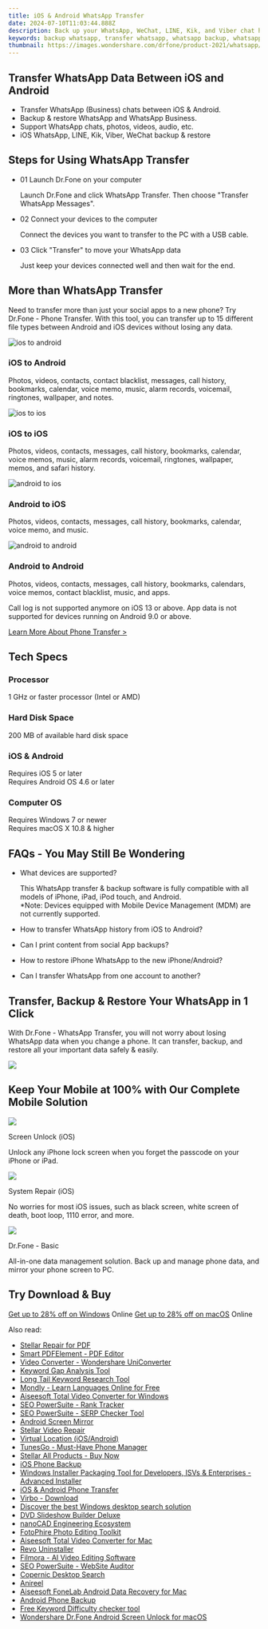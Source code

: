 ```yaml
---
title: iOS & Android WhatsApp Transfer 
date: 2024-07-10T11:03:44.888Z
description: Back up your WhatsApp, WeChat, LINE, Kik, and Viber chat history and attachments. Transfer WhatsApp data between OS without struggle.
keywords: backup whatsapp, transfer whatsapp, whatsapp backup, whatsapp transfer
thumbnail: https://images.wondershare.com/drfone/product-2021/whatsapp/whatsapp-banner.png
---
```


## Transfer WhatsApp Data Between iOS and Android

- Transfer WhatsApp (Business) chats between iOS & Android.
- Backup & restore WhatsApp and WhatsApp Business.
- Support WhatsApp chats, photos, videos, audio, etc.
- iOS WhatsApp, LINE, Kik, Viber, WeChat backup & restore

## Steps for Using WhatsApp Transfer

- 01 Launch Dr.Fone on your computer

    Launch Dr.Fone and click WhatsApp Transfer. Then choose "Transfer WhatsApp Messages".

- 02 Connect your devices to the computer

    Connect the devices you want to transfer to the PC with a USB cable.

- 03 Click "Transfer" to move your WhatsApp data

    Just keep your devices connected well and then wait for the end.

## More than WhatsApp Transfer

Need to transfer more than just your social apps to a new phone? Try Dr.Fone - Phone Transfer. With this tool, you can transfer up to 15 different file types between Android and iOS devices without losing any data.

![ios to android](https://images.wondershare.com/drfone/product-2021/whatsapp/ios-to-android.svg)

### iOS to Android

Photos, videos, contacts, contact blacklist, messages, call history, bookmarks, calendar, voice memo, music, alarm records, voicemail, ringtones, wallpaper, and notes.

![ios to ios](https://images.wondershare.com/drfone/product-2021/whatsapp/ios-to-ios.svg)

### iOS to iOS

Photos, videos, contacts, messages, call history, bookmarks, calendar, voice memos, music, alarm records, voicemail, ringtones, wallpaper, memos, and safari history.

![android to ios](https://images.wondershare.com/drfone/product-2021/whatsapp/android-to-ios.svg)

### Android to iOS

Photos, videos, contacts, messages, call history, bookmarks, calendar, voice memo, and music.

![android to android](https://images.wondershare.com/drfone/product-2021/whatsapp/android-to-android.svg)

### Android to Android

Photos, videos, contacts, messages, call history, bookmarks, calendars, voice memos, contact blacklist, music, and apps.

Call log is not supported anymore on iOS 13 or above. App data is not supported for devices running on Android 9.0 or above.

[Learn More About Phone Transfer >](https://drfone.wondershare.com/phone-switch.html)

## Tech Specs

### Processor

1 GHz or faster processor (Intel or AMD)

### Hard Disk Space

200 MB of available hard disk space

### iOS & Android

Requires iOS 5 or later  
Requires Android OS 4.6 or later

### Computer OS

Requires Windows 7 or newer  
Requires macOS X 10.8 & higher

## FAQs - You May Still Be Wondering

- What devices are supported?

    This WhatsApp transfer & backup software is fully compatible with all models of iPhone, iPad, iPod touch, and Android.  
    \*Note: Devices equipped with Mobile Device Management (MDM) are not currently supported.

- How to transfer WhatsApp history from iOS to Android?

- Can I print content from social App backups?

- How to restore iPhone WhatsApp to the new iPhone/Android?

- Can I transfer WhatsApp from one account to another?

## Transfer, Backup & Restore Your WhatsApp in 1 Click

With Dr.Fone - WhatsApp Transfer, you will not worry about losing WhatsApp data when you change a phone. It can transfer, backup, and restore all your important data safely & easily.

![](https://images.wondershare.com/drfone/product-2021/whatsapp/whatsapp-img5.png)

## Keep Your Mobile at 100% with Our Complete Mobile Solution

![](https://images.wondershare.com/drfone/product-2021/password/img_screen_unlock.svg)

Screen Unlock (iOS)

Unlock any iPhone lock screen when you forget the passcode on your iPhone or iPad.

![](https://images.wondershare.com/drfone/product-2021/password/img_phone_manager.svg)

System Repair (iOS)

No worries for most iOS issues, such as black screen, white screen of death, boot loop, 1110 error, and more.

![](https://images.wondershare.com/drfone/product-2021/password/img_phone_backup.svg)

Dr.Fone - Basic

All-in-one data management solution. Back up and manage phone data, and mirror your phone screen to PC.

## Try Download & Buy

[Get up to 28% off on Windows](https://secure.2checkout.com/order/cart.php?PRODS=27852413&QTY=1&AFFILIATE=108875&CART=1) Online
[Get up to 28% off on macOS](https://secure.2checkout.com/order/cart.php?PRODS=27852549&QTY=1&AFFILIATE=108875&CART=1) Online



<ins class="adsbygoogle"
    style="display:block"
    data-ad-format="autorelaxed"
    data-ad-client="ca-pub-7571918770474297"
    data-ad-slot="1223367746"></ins>



<span class="atpl-alsoreadstyle">Also read:</span>
<div><ul>
<li><a href="https://tools.techidaily.com/stellardata-recovery/repair-for-pdf/"><u>Stellar Repair for PDF</u></a></li>
<li><a href="https://tools.techidaily.com/wondershare/pdf/download/"><u>Smart PDFElement - PDF Editor</u></a></li>
<li><a href="https://tools.techidaily.com/wondershare/videoconverter/download/"><u>Video Converter - Wondershare UniConverter</u></a></li>
<li><a href="https://tools.techidaily.com/link-assistant/keyword-research/keyword-gap/"><u>Keyword Gap Analysis Tool</u></a></li>
<li><a href="https://tools.techidaily.com/link-assistant/keyword-research/long-tail-keyword-research-tool/"><u>Long Tail Keyword Research Tool</u></a></li>
<li><a href="https://tools.techidaily.com/mondly/download/"><u>Mondly - Learn Languages Online for Free</u></a></li>
<li><a href="https://tools.techidaily.com/aiseesoft-total-video-converter-for-win/"><u>Aiseesoft Total Video Converter for Windows</u></a></li>
<li><a href="https://tools.techidaily.com/link-assistant-rank-tracker/"><u>SEO PowerSuite - Rank Tracker</u></a></li>
<li><a href="https://tools.techidaily.com/link-assistant-rank-tracker-serp-analysis/"><u>SEO PowerSuite - SERP Checker Tool</u></a></li>
<li><a href="https://tools.techidaily.com/wondershare/drfone/android-screen-mirror/"><u>Android Screen Mirror</u></a></li>
<li><a href="https://tools.techidaily.com/stellar-video-repair/"><u>Stellar Video Repair</u></a></li>
<li><a href="https://tools.techidaily.com/wondershare/drfone/virtual-location-changer/"><u>Virtual Location (iOS/Android)</u></a></li>
<li><a href="https://tools.techidaily.com/wondershare/tunesgo/download/"><u>TunesGo - Must-Have Phone Manager</u></a></li>
<li><a href="https://tools.techidaily.com/stellardata-recovery/buy-now/"><u>Stellar All Products - Buy Now</u></a></li>
<li><a href="https://tools.techidaily.com/wondershare/drfone/iphone-backup-and-restore/"><u>iOS Phone Backup</u></a></li>
<li><a href="https://tools.techidaily.com/advancedinstaller/"><u>Windows Installer Packaging Tool for Developers, ISVs & Enterprises - Advanced Installer</u></a></li>
<li><a href="https://tools.techidaily.com/wondershare/drfone/phone-switch/"><u>iOS & Android Phone Transfer</u></a></li>
<li><a href="https://tools.techidaily.com/wondershare/virbo/download/"><u>Virbo - Download</u></a></li>
<li><a href="https://tools.techidaily.com/copernic/download/"><u>Discover the best Windows desktop search solution</u></a></li>
<li><a href="https://tools.techidaily.com/wondershare/dvd-slideshow-builder-deluxe/download/"><u>DVD Slideshow Builder Deluxe</u></a></li>
<li><a href="https://tools.techidaily.com/nanocad/"><u>nanoCAD Engineering Ecosystem</u></a></li>
<li><a href="https://tools.techidaily.com/wondershare/photo/download/"><u>FotoPhire Photo Editing Toolkit</u></a></li>
<li><a href="https://tools.techidaily.com/aiseesoft-total-video-converter-for-mac/"><u>Aiseesoft Total Video Converter for Mac</u></a></li>
<li><a href="https://tools.techidaily.com/revouninstaller/"><u>Revo Uninstaller</u></a></li>
<li><a href="https://tools.techidaily.com/wondershare/filmora/download/"><u>Filmora - AI Video Editing Software</u></a></li>
<li><a href="https://tools.techidaily.com/link-assistant-website-auditor/"><u>SEO PowerSuite - WebSite Auditor</u></a></li>
<li><a href="https://tools.techidaily.com/copernic-desktop-search/"><u>Copernic Desktop Search</u></a></li>
<li><a href="https://tools.techidaily.com/wondershare/anireel/download/"><u>Anireel</u></a></li>
<li><a href="https://tools.techidaily.com/aiseesoft-android-data-recovery-for-mac/"><u>Aiseesoft FoneLab Android Data Recovery for Mac</u></a></li>
<li><a href="https://tools.techidaily.com/wondershare/drfone/android-backup-and-restore/"><u>Android Phone Backup</u></a></li>
<li><a href="https://tools.techidaily.com/link-assistant/keyword-research/keyword-difficulty-tool/"><u>Free Keyword Difficulty checker tool</u></a></li>
<li><a href="https://tools.techidaily.com/wondershare-dr-fone-unlock-android-screen-for-mac/"><u>Wondershare Dr.Fone Android Screen Unlock for macOS</u></a></li>
</ul></div>
